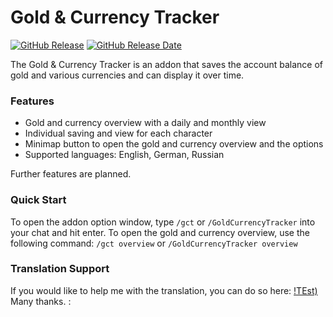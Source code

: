 # Gold & Currency Tracker

[![GitHub Release](https://img.shields.io/github/v/release/diomsg-code/GoldCurrencyTracker?logo=github&cacheSeconds=600)](https://github.com/diomsg-code/GoldCurrencyTracker/releases)
[![GitHub Release Date](https://img.shields.io/github/release-date/diomsg-code/GoldCurrencyTracker?logo=github&cacheSeconds=600)](https://github.com/diomsg-code/GoldCurrencyTracker/releases)

The Gold & Currency Tracker is an addon that saves the account balance of gold and various currencies and can display it over time.

### Features

*   Gold and currency overview with a daily and monthly view
*   Individual saving and view for each character
*   Minimap button to open the gold and currency overview and the options
*   Supported languages: English, German, Russian

Further features are planned.

### Quick Start

To open the addon option window, type `/gct` or `/GoldCurrencyTracker` into your chat and hit enter. To open the gold and currency overview, use the following command: `/gct overview` or `/GoldCurrencyTracker overview`

### Translation Support

If you would like to help me with the translation, you can do so here: [!TEst)](https://legacy.curseforge.com/wow/addons/gold-currency-tracker/localization) Many thanks. :
